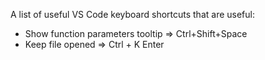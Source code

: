 A list of useful VS Code keyboard shortcuts that are useful:
- Show function parameters tooltip => Ctrl+Shift+Space 
- Keep file opened => Ctrl + K Enter
